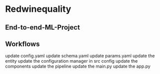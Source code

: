 # Redwinequality
## End-to-end-ML-Project

## Workflows
update config.yaml
update schema.yaml
update params.yaml
update the entity
update the configuration manager in src config
update the components
update the pipeline
update the main.py
update the app.py